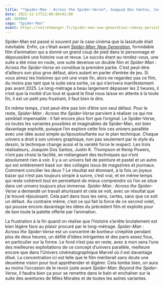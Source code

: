 ```yaml
---
title: "*Spider-Man : Across the Spider-Verse*, Joaquim Dos Santos, Justin K. Thompson et Kemp Powers"
date: 2023-12-17T22:09:04+01:00
id: 569094 
saga: "Spider-Man"
avant: https://voiretmanger.fr/spider-man-new-generation-ramsey-persichetti-rothman/
---
```


Spider-Man est passé si souvent par la case cinéma que la lassitude était inévitable. Enfin, ça c’était avant [*Spider-Man: New Generation*](https://voiretmanger.fr/spider-man-new-generation-ramsey-persichetti-rothman/), formidable film d’animation qui a donné un grand coup de pied dans le personnage et dépoussiéré une histoire vue et revue. Le succès étant au rendez-vous, une suite a été mise en route, une suite devenue un double film et *Spider-Man : Across the Spider-Verse* en constitue la première partie. C’est peut-être d’ailleurs son plus gros défaut, alors autant en parler d’entrée de jeu. Si vous aimez les histoires qui ont une vraie fin, alors ne regardez pas ce film, du moins pas tant que la suite sera sortie, ce qui n’arrivera manifestement pas avant 2025. Le long-métrage a beau largement dépasser les 2 heures, il n’est que la moitié d’un tout et quand le final nous laisse en attente à la toute fin, il est un petit peu frustrant, il faut bien le dire.

En même temps, c’est peut-être pas loin d’être son seul défaut. Pour le reste, *Spider-Man : Across the Spider-Verse* parvient à réaliser ce qui me semblait impensable : il fait encore plus fort que l’original. Le Spider-Verse, où toutes les variantes possibles et imaginables de Spider-Man, est bien davantage exploité, puisque l’on explore cette fois ces univers parallèle avec une idée aussi simple qu’époustouflante sur le plan technique. Chaque univers a droit à son univers graphique, non pas seulement par le style du dessin, la technique change aussi et la variété force le respect. Les trois réalisateurs, Joaquim Dos Santos, Justin K. Thompson et Kemp Powers, n’ont pas choisi la facilité, en mélangeant des techniques qui n’ont absolument rien à voir. Il y a un univers fait de peinture et pastel et un autre qui est entièrement basé sur des collages issus de magazines et journaux. Comment concilier les deux ? Le résultat est étonnant, à la fois un joyeux bazar qui n’est pas toujours simple à suivre, c’est vrai, et en même temps qui reste cohérent tout en permettant de mieux comprendre où l’on se situe dans cet univers toujours plus immense. *Spider-Man : Across the Spider-Verse* a demandé un travail ahurissant et cela se voit, avec un résultat que j’ai trouvé réjouissant. Cela part dans tous les sens, certes, sans que ce soit un défaut. Au contraire même, c’est ce qui fait la force de ce second volet, qui pousse encore davantage les idées du précédent film et exploite pour de bon toute la palette offerte par l’animation. 

La frustration à la fin quand on réalise que l’histoire s’arrête brutalement est bien légère face au plaisir procuré par le long-métrage. *Spider-Man : Across the Spider-Verse* est un concentré de bonheur cinéphile pendant plus de deux heures, un défilé d’idées intrigantes et des paris assez fous, en particulier sur la forme. Le fond n’est pas en reste, avec à mon sens l’une des meilleures exploitations de ce concept d’univers parallèle, meilleure encore que dans l’Univers cinématographique Marvel où il est davantage dilué. La concentration ici est telle que le film mériterait sans doute une deuxième vision pour tout appréhender et digérer. Cela tombe bien, on aura au moins l’occasion de le revoir juste avant *‌Spider-Man: Beyond the Spider-Verse*, il faudra bien ça pour se remettre dans le bain et enchaîner sur la suite des aventures de Miles Morales et de toutes les autres variantes. 


